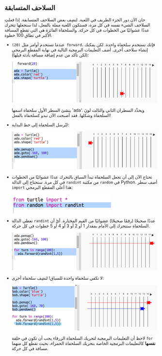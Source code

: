 ## السلاحف المتسابقة

حان الآن دور الجزء الطريف في اللعبة. لنضِف بعض السلاحف المتسابقة. إذا فعلتِ السلاحف الشيء نفسه في كل مرة، فستكون اللعبة مملة بالفعل، لذا سنجعلها تتحرك عددًا عشوائيًا من الخطوات في كل حركة. والسلحفاة الفائزة هي التي تقطع المسافة الأكبر في نطاق 100 خطوة.

+ عندما تستخدم أوامر مثل `(‏20) forward`، فإنك تستخدم سلحفاة واحدة. لكن يمكنك إنشاء سلاحف أخرى. أضف التعليمات البرمجية التالية في نهاية المقطع البرمجي (لكن تأكد من عدم إضافة مسافة بادئة قبلها):
    
    ![لقطة الشاشة](images/race-red.png)
    
    ينشئ السطر الأول سلحفاة اسمها 'ada'. ويحدِّد السطران الثاني والثالث لونَ السلحفاة وشكلها. فقد أصبحت الآن تبدو كسلحفاة بالفعل!

+ لنُرسل السلحفاة إلى خط البداية:
    
    ![لقطة الشاشة](images/race-start.png)

+ تحتاج الآن إلى أن تجعل السلحفاة تبدأ السباق بالتحرك عددًا عشوائيًا من الخطوات في كل مرة. ستحتاج إلى الدالة `randint` من مكتبة `random` في Python. أضف سطر `import` هذا أعلى المقطع البرمجي:
    
    ![لقطة الشاشة](images/race-randint.png)

+ تعطي الدالة `randint` عددًا صحيحًا (رقمًا صحيحًا) عشوائيًا من القيم المختارة. أيْ أن السلحفاة ستتحرك إلى الأمام بمقدار 1 أو 2 أو 3 أو 4 أو 5 خطوات في كل حركة.
    
    ![لقطة الشاشة](images/race-random.png)

+ لا تكفي سلحفاة واحدة للسباق! لنضِف سلحفاة أخرى:
    
    ![لقطة الشاشة](images/race-blue.png)
    
    لاحظ أن التعليمات البرمجية لتحريك السلحفاة الزرقاء يجب أن تكون في حلقة `for` **نفسها** كالتعليمات البرمجية الخاصة بتحريك السلحفاة الحمراء، بحيث تقطع كل منهما مسافة في كل حركة.